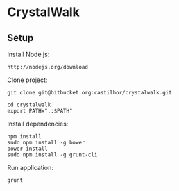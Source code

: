CrystalWalk
============

## Setup

Install Node.js:

```
http://nodejs.org/download
```

Clone project:

```
git clone git@bitbucket.org:castilhor/crystalwalk.git
```

```
cd crystalwalk
export PATH=".:$PATH"
```

Install dependencies:

```
npm install
sudo npm install -g bower
bower install
sudo npm install -g grunt-cli
```

Run application:

```
grunt
```
